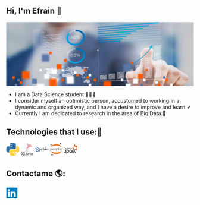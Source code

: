 ## Hi, I'm Efrain 👋

<img src="./img/333.jpg" align="center">

- I am a Data Science student 🙍🏻‍♂️
- I consider myself an optimistic person, accustomed to working in a dynamic and organized way, and I have a desire to improve and learn.✔
- Currently I am dedicated to research in the area of Big Data.🔎

## Technologies that I use:🚀

<p align="left">
  <img src="./img/python.png" width="35" height="35"/>
  <img src="./img/sqlserver.png" width="35" height="35"/>
  <img src="./img/pentaho.png" width="35" height="35"/>
  <img src="./img/jupyter.png" width="35" height="35"/>
  <img src="./img/spark.png" width="35" height="35"/> 
</p>



## Contactame 🌎:

<a href="https://www.linkedin.com/in/Efrain-J-Mamani">
  <img src="./img/linkedin2.png" width="30" height="30"/>
</a>
